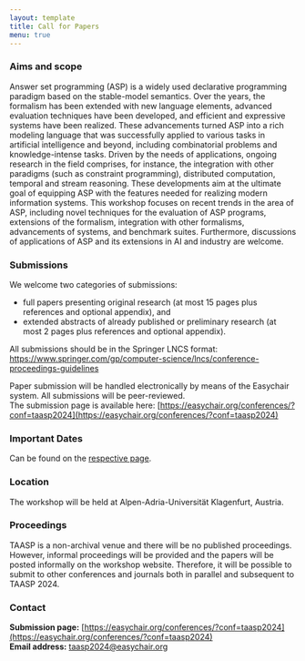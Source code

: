 ```yaml
---
layout: template
title: Call for Papers
menu: true
---
```



### Aims and scope
Answer set programming (ASP) is a widely used declarative programming paradigm based on the stable-model semantics. Over the years, the formalism has been extended with new language elements, advanced evaluation techniques have been developed, and efficient and expressive systems have been realized. These advancements turned ASP into a rich modeling language that was successfully applied to various tasks in artificial intelligence and beyond, including combinatorial problems and knowledge-intense tasks. Driven by the needs of applications, ongoing research in the field comprises, for instance, the integration with other paradigms (such as constraint programming), distributed computation, temporal and stream reasoning. These developments aim at the ultimate goal of equipping ASP with the features needed for realizing modern information systems. This workshop focuses on recent trends in the area of ASP, including novel techniques for the evaluation of ASP programs, extensions of the formalism, integration with other formalisms, advancements of systems, and benchmark suites. Furthermore, discussions of applications of ASP and its extensions in AI and industry are welcome.

### Submissions
We welcome two categories of submissions:

- full papers presenting original research (at most 15 pages plus
   references and optional appendix), and
- extended abstracts of already published or preliminary research
   (at most 2 pages plus references and optional appendix).

All submissions should be in the Springer LNCS format:
https://www.springer.com/gp/computer-science/lncs/conference-proceedings-guidelines

Paper submission will be handled electronically by means of the Easychair system. All submissions will be peer-reviewed. \
The submission page is available here:
[https://easychair.org/conferences/?conf=taasp2024](https://easychair.org/conferences/?conf=taasp2024)

### Important Dates
Can be found on the [respective page](/taasp.at/dates).

### Location
 The workshop will be held at Alpen-Adria-Universität Klagenfurt, Austria.

### Proceedings
TAASP is a non-archival venue and there will be no published proceedings. However, informal proceedings will be provided and the papers will be posted informally on the workshop website. Therefore, it will be possible to submit to other conferences and journals both in parallel and subsequent to TAASP 2024.


### Contact
**Submission page:** [https://easychair.org/conferences/?conf=taasp2024](https://easychair.org/conferences/?conf=taasp2024) \
**Email address:** [taasp2024@easychair.org](mailto:taasp2024@easychair.org)
